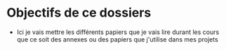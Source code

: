 # Objectifs de ce dossiers 

- Ici je vais mettre les différents papiers que je vais lire durant les cours
  que ce soit des annexes ou des papiers que j'utilise dans mes projets


